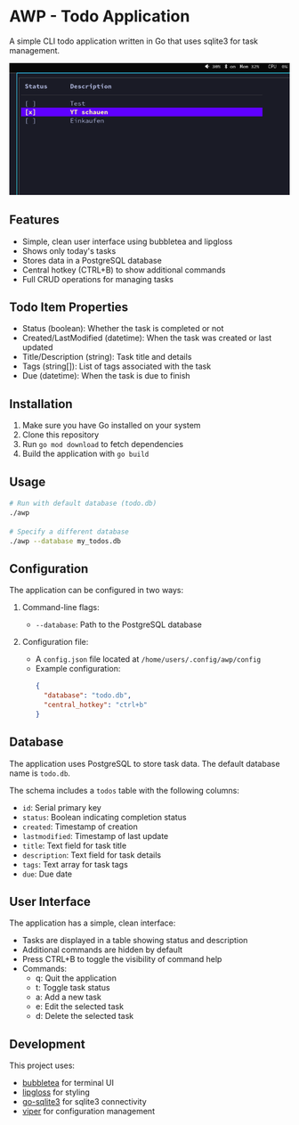 # AWP - Todo Application

A simple CLI todo application written in Go that uses sqlite3 for task management.

![Screenshot](/media/screenshot.png)

## Features

- Simple, clean user interface using bubbletea and lipgloss
- Shows only today's tasks
- Stores data in a PostgreSQL database
- Central hotkey (CTRL+B) to show additional commands
- Full CRUD operations for managing tasks

## Todo Item Properties

- Status (boolean): Whether the task is completed or not
- Created/LastModified (datetime): When the task was created or last updated
- Title/Description (string): Task title and details
- Tags (string[]): List of tags associated with the task
- Due (datetime): When the task is due to finish

## Installation

1. Make sure you have Go installed on your system
2. Clone this repository
3. Run `go mod download` to fetch dependencies
4. Build the application with `go build`

## Usage

```bash
# Run with default database (todo.db)
./awp

# Specify a different database
./awp --database my_todos.db
```

## Configuration

The application can be configured in two ways:

1. Command-line flags:
   - `--database`: Path to the PostgreSQL database

2. Configuration file:
   - A `config.json` file located at `/home/users/.config/awp/config`
   - Example configuration:
     ```json
     {
       "database": "todo.db",
       "central_hotkey": "ctrl+b"
     }
     ```

## Database

The application uses PostgreSQL to store task data. The default database name is `todo.db`. 

The schema includes a `todos` table with the following columns:
- `id`: Serial primary key
- `status`: Boolean indicating completion status
- `created`: Timestamp of creation
- `lastmodified`: Timestamp of last update
- `title`: Text field for task title
- `description`: Text field for task details
- `tags`: Text array for task tags
- `due`: Due date

## User Interface

The application has a simple, clean interface:

- Tasks are displayed in a table showing status and description
- Additional commands are hidden by default
- Press CTRL+B to toggle the visibility of command help
- Commands:
  - q: Quit the application
  - t: Toggle task status
  - a: Add a new task
  - e: Edit the selected task
  - d: Delete the selected task

## Development

This project uses:
- [bubbletea](https://github.com/charmbracelet/bubbletea) for terminal UI
- [lipgloss](https://github.com/charmbracelet/lipgloss) for styling
- [go-sqlite3](github.com/mattn/go-sqlite3) for sqlite3 connectivity
- [viper](https://github.com/spf13/viper) for configuration management